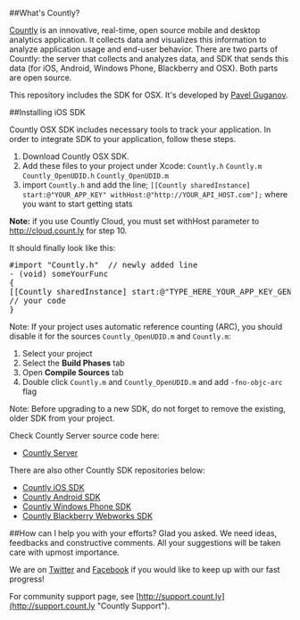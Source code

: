 ##What's Countly?

[Countly](http://count.ly) is an innovative, real-time, open source mobile and desktop analytics application. It collects data and visualizes this information to analyze application usage and end-user behavior. 
There are two parts of Countly: the server that collects and analyzes data, and SDK that sends this 
data (for iOS, Android, Windows Phone, Blackberry and OSX). Both parts are open source.

This repository includes the SDK for OSX. It's developed by [Pavel Guganov](mailto:mytinyship@gmail.com).

##Installing iOS SDK

Countly OSX SDK includes necessary tools to track your application. In order to integrate SDK to your application, follow these steps.

1. Download Countly OSX SDK.
2. Add these files to your project under Xcode: `Countly.h` `Countly.m` `Countly_OpenUDID.h` `Countly_OpenUDID.m`
3. import `Countly.h` and add the line;
`[[Countly sharedInstance] start:@"YOUR_APP_KEY" withHost:@"http://YOUR_API_HOST.com"];` where you want to start getting stats

**Note:** if you use Countly Cloud, you must set withHost parameter to http://cloud.count.ly for step 10.

It should finally look like this:

<pre class="prettyprint">
#import "Countly.h"  // newly added line
- (void) someYourFunc
{
[[Countly sharedInstance] start:@"TYPE_HERE_YOUR_APP_KEY_GENERATED_IN_COUNTLY_ADMIN_DASHBOARD" withHost:@"http://TYPE_HERE_URL_WHERE_API_IS_HOSTED"]; // newly added line
// your code
}
</pre>

Note: If your project uses automatic reference counting (ARC), you should disable it for the sources `Countly_OpenUDID.m` and `Countly.m`:

1. Select your project
2. Select the **Build Phases** tab
3. Open **Compile Sources** tab
4. Double click `Countly.m` and `Countly_OpenUDID.m` and add `-fno-objc-arc` flag

Note: Before upgrading to a new SDK, do not forget to remove the existing, older SDK from your project.


Check Countly Server source code here: 

- [Countly Server](https://github.com/Countly/countly-server)

There are also other Countly SDK repositories below:

- [Countly iOS SDK](https://github.com/Countly/countly-sdk-ios)
- [Countly Android SDK](https://github.com/Countly/countly-sdk-android)
- [Countly Windows Phone SDK](https://github.com/Countly/countly-sdk-windows-phone)
- [Countly Blackberry Webworks SDK](https://github.com/Countly/countly-sdk-blackberry-webworks)

##How can I help you with your efforts?
Glad you asked. We need ideas, feedbacks and constructive comments. All your suggestions will be taken care with upmost importance. 

We are on [Twitter](http://twitter.com/gocountly) and [Facebook](http://www.facebook.com/Countly) if you would like to keep up with our fast progress!

For community support page, see [http://support.count.ly](http://support.count.ly "Countly Support").
